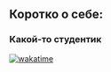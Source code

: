## Коротко о себе:

### Какой-то студентик

[![wakatime](https://wakatime.com/badge/user/018c9383-0a4a-4a89-837e-fe8e3e8104fd.svg)](https://wakatime.com/@018c9383-0a4a-4a89-837e-fe8e3e8104fd)

<!--
**Dimitricas1/Dimitricas1** is a ✨ _special_ ✨ repository because its `README.md` (this file) appears on your GitHub profile.

Here are some ideas to get you started:

- 🔭 I’m currently working on ...
- 🌱 I’m currently learning ...
- 👯 I’m looking to collaborate on ...
- 🤔 I’m looking for help with ...
- 💬 Ask me about ...
- 📫 How to reach me: ...
- 😄 Pronouns: ...
- ⚡ Fun fact: ...
-->
